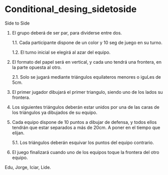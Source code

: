 # Conditional_desing_sidetoside

Side to Side

1. El grupo deberá de ser par, para dividerse entre dos.

    1.1.  Cada participante dispone de un color y 10 seg de juego en su turno.

    1.2.  El turno inicial se elegirá al azar del equipo.
    
2. El formato del papel será en vertical, y cada uno tendrá una frontera, en la parte opuesta al otro.

    2.1.  Solo se jugará mediante triángulos equilateros menores o iguLes de 5cm.

3. El primer jugador dibujará el primer triangulo, siendo uno de los lados su frontera.

4. Los siguientes triángulos deberán estar unidos por una de las caras de los triángulos ya dibujados de su equipo.

5. Cada equipo dispone de 10 puntos a dibujar de defensa, y todos ellos tendrán que estar separados a más de 20cm. A poner en el tiempo que elijan.
    
    5.1.  Los triángulos deberán esquivar los puntos del equipo contrario.

6. El juego finalizará cuando uno de los equipos toque la frontera del otro equipo.

Edu, Jorge, Iciar, Lide.
